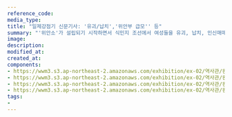```yaml
---
reference_code:
media_type:
title: "일제강점기 신문기사: '유괴/납치','위안부 급모'' 등"
summary: "'위안소'가 설립되기 시작하면서 식민지 조선에서 여성들을 유괴, 납치, 인신매매하는 사건이 급증하기 시작했다."
image:
description:
modified_at:
created_at:
components:
- https://wwm3.s3.ap-northeast-2.amazonaws.com/exhibition/ex-02/역사관/완_강덕경할머니와+신문헤드/38.07.16.jpg
- https://wwm3.s3.ap-northeast-2.amazonaws.com/exhibition/ex-02/역사관/완_강덕경할머니와+신문헤드/38.10.07.jpg
- https://wwm3.s3.ap-northeast-2.amazonaws.com/exhibition/ex-02/역사관/완_강덕경할머니와+신문헤드/39.03.07-1.jpg
- https://wwm3.s3.ap-northeast-2.amazonaws.com/exhibition/ex-02/역사관/완_강덕경할머니와+신문헤드/39.03.07-2.jpg
tags:
-
---
```

